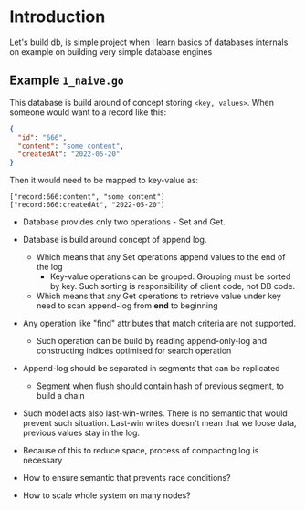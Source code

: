 # Introduction

Let's build db, is simple project when I learn basics of databases internals on example on building very simple database
engines

## Example `1_naive.go`

This database is build around of concept storing `<key, values>`. 
When someone would want to a record like this:

```json
{
  "id": "666",
  "content": "some content",
  "createdAt": "2022-05-20"
}
```

Then it would need to be mapped to key-value as:

```
["record:666:content", "some content"]
["record:666:createdAt", "2022-05-20"]
```

- Database provides only two operations - Set and Get.
- Database is build around concept of append log. 
  - Which means that any Set operations append values to the end of the log
    - Key-value operations can be grouped. 
      Grouping must be sorted by key. 
      Such sorting is responsibility of client code, not DB code.
  - Which means that any Get operations to retrieve value under key need to scan append-log from **end** to beginning

- Any operation like "find" attributes that match criteria are not supported.
  - Such operation can be build by reading append-only-log and constructing indices optimised for search operation

- Append-log should be separated in segments that can be replicated 
  - Segment when flush should contain hash of previous segment, to build a chain

- Such model acts also last-win-writes. 
  There is no semantic that would prevent such situation. 
  Last-win writes doesn't mean that we loose data, previous values stay in the log.
- Because of this to reduce space, process of compacting log is necessary
- How to ensure semantic that prevents race conditions?

- How to scale whole system on many nodes?
  

